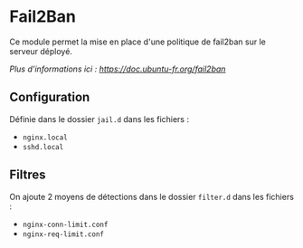 # Fail2Ban

Ce module permet la mise en place d'une politique de fail2ban sur le serveur déployé.

_Plus d'informations ici : https://doc.ubuntu-fr.org/fail2ban_

## Configuration

Définie dans le dossier `jail.d` dans les fichiers :

- `nginx.local`
- `sshd.local`

## Filtres

On ajoute 2 moyens de détections dans le dossier `filter.d` dans les fichiers :

- `nginx-conn-limit.conf`
- `nginx-req-limit.conf`
